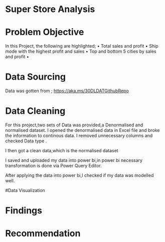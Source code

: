 # Super Store Analysis 

# Problem Objective
In this Project, the following are highlighted;
• Total sales and profit
• Ship mode with the highest profit and sales
• Top and bottom 5 cities by sales and profit
• 


# Data Sourcing 
Data was gotten from ;
https://aka.ms/30DLDATGithubRepo


# Data Cleaning
For this project,two sets of Data was provided,a Denormalised and normalised dataset.
I opened the denormalised  data in Excel file and broke the information  to continous data.
I removed unnecessary columns and checked Data type .





I then got a clean data,which is the normalised dataset 


I saved and uploaded my data into power bi,in power bi necessary transformation is done via Power Query Editor. 




After applying the data into power bi,I checked if my data was modelled well.


#Data Visualization 








# Findings






# Recommendation

